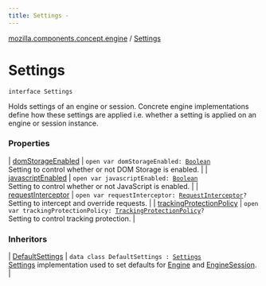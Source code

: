 ```yaml
---
title: Settings - 
---
```


[mozilla.components.concept.engine](../index.html) / [Settings](./index.html)

# Settings

`interface Settings`

Holds settings of an engine or session. Concrete engine
implementations define how these settings are applied i.e.
whether a setting is applied on an engine or session instance.

### Properties

| [domStorageEnabled](dom-storage-enabled.html) | `open var domStorageEnabled: `[`Boolean`](https://kotlinlang.org/api/latest/jvm/stdlib/kotlin/-boolean/index.html)<br>Setting to control whether or not DOM Storage is enabled. |
| [javascriptEnabled](javascript-enabled.html) | `open var javascriptEnabled: `[`Boolean`](https://kotlinlang.org/api/latest/jvm/stdlib/kotlin/-boolean/index.html)<br>Setting to control whether or not JavaScript is enabled. |
| [requestInterceptor](request-interceptor.html) | `open var requestInterceptor: `[`RequestInterceptor`](../../mozilla.components.concept.engine.request/-request-interceptor/index.html)`?`<br>Setting to intercept and override requests. |
| [trackingProtectionPolicy](tracking-protection-policy.html) | `open var trackingProtectionPolicy: `[`TrackingProtectionPolicy`](../-engine-session/-tracking-protection-policy/index.html)`?`<br>Setting to control tracking protection. |

### Inheritors

| [DefaultSettings](../-default-settings/index.html) | `data class DefaultSettings : `[`Settings`](./index.md)<br>[Settings](./index.md) implementation used to set defaults for [Engine](../-engine/index.html) and [EngineSession](../-engine-session/index.html). |


